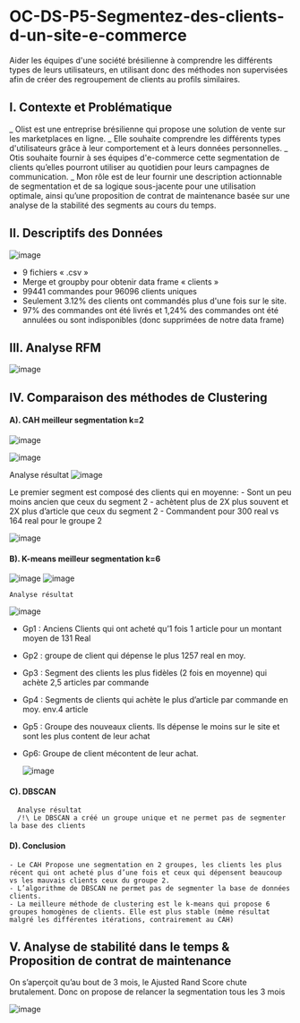 # OC-DS-P5-Segmentez-des-clients-d-un-site-e-commerce
Aider les équipes d'une société brésilienne à comprendre les différents types de leurs utilisateurs, en utilisant donc des méthodes non supervisées afin de créer des regroupement de clients au profils similaires.

## I. Contexte et Problématique

  _ Olist est une entreprise brésilienne qui propose une solution de vente sur les marketplaces en ligne.
  _ Elle souhaite comprendre les différents types d'utilisateurs grâce à leur comportement et à leurs données personnelles.
  _ Otis souhaite fournir à ses équipes d'e-commerce cette segmentation de clients qu’elles pourront utiliser au quotidien pour leurs campagnes de communication.
  _ Mon rôle est de leur fournir une description actionnable de segmentation et de sa logique sous-jacente pour une utilisation optimale, ainsi qu’une proposition de contrat de maintenance basée sur une analyse de la stabilité des segments au cours du temps. 

## II. Descriptifs des Données
![image](https://github.com/kevin-EK/OC-DS-P5-Segmentez-des-clients-d-un-site-e-commerce/assets/69479292/e2d51a70-78b7-41c5-a480-dc01fe194928)
  - 9 fichiers « .csv »
  - Merge et groupby pour obtenir data frame « clients »
  - 99441 commandes pour 96096 clients uniques
  - Seulement 3.12% des clients ont commandés plus d'une fois sur le site.
  - 97% des commandes ont été livrés et 1,24% des commandes ont été annulées ou sont indisponibles (donc supprimées de notre data frame)


## III. Analyse RFM
![image](https://github.com/kevin-EK/OC-DS-P5-Segmentez-des-clients-d-un-site-e-commerce/assets/69479292/df0fdfb8-492e-43c8-8284-7d5ec37b7b96)

## IV. Comparaison des méthodes de Clustering
  #### A). CAH meilleur segmentation k=2
  
![image](https://github.com/kevin-EK/OC-DS-P5-Segmentez-des-clients-d-un-site-e-commerce/assets/69479292/a7491fe5-755b-460c-b974-ed2ac477bcdb)
       
![image](https://github.com/kevin-EK/OC-DS-P5-Segmentez-des-clients-d-un-site-e-commerce/assets/69479292/32d86541-3e92-4a69-aab9-837d43811438)

  Analyse résultat
  ![image](https://github.com/kevin-EK/OC-DS-P5-Segmentez-des-clients-d-un-site-e-commerce/assets/69479292/4eb115b9-9f48-4896-a328-90e66d7b73e0)

  Le premier segment est composé des clients qui en moyenne:
    - Sont un peu moins ancien que ceux du segment 2
    - achètent plus de 2X plus souvent et 2X plus d’article que ceux du segment 2
    - Commandent pour 300 real vs 164 real pour le groupe 2

![image](https://github.com/kevin-EK/OC-DS-P5-Segmentez-des-clients-d-un-site-e-commerce/assets/69479292/719733d2-f618-476b-bc89-873d8a93e3fe)

    
  #### B). K-means meilleur segmentation k=6
  ![image](https://github.com/kevin-EK/OC-DS-P5-Segmentez-des-clients-d-un-site-e-commerce/assets/69479292/fb9ec90e-c873-45df-95d7-1b297c8e6e36)
  ![image](https://github.com/kevin-EK/OC-DS-P5-Segmentez-des-clients-d-un-site-e-commerce/assets/69479292/2e80d3c2-a74a-4d73-a069-3953f3981efb)
    
    Analyse résultat
    
![image](https://github.com/kevin-EK/OC-DS-P5-Segmentez-des-clients-d-un-site-e-commerce/assets/69479292/f6024b7d-343d-4e95-9da0-23a5e59524b6)

  - Gp1 : Anciens Clients qui ont acheté qu’1 fois 1 article pour un montant moyen de 131 Real 
  - Gp2 : groupe de client qui dépense le plus 1257 real en moy.
  - Gp3 : Segment des clients les plus fidèles (2 fois en moyenne) qui achète 2,5 articles par commande
  - Gp4 : Segments de clients qui achète le plus d’article  par commande en moy. env.4 article
  - Gp5 :  Groupe des nouveaux clients. Ils dépense le moins sur le site et sont les plus content de leur achat
  - Gp6: Groupe de client mécontent de leur achat.

    ![image](https://github.com/kevin-EK/OC-DS-P5-Segmentez-des-clients-d-un-site-e-commerce/assets/69479292/1d7727ee-520f-46b2-875c-76794c0749ed)

  #### C). DBSCAN 
      Analyse résultat
      /!\ Le DBSCAN a créé un groupe unique et ne permet pas de segmenter la base des clients

  #### D). Conclusion 
    - Le CAH Propose une segmentation en 2 groupes, les clients les plus récent qui ont acheté plus d’une fois et ceux qui dépensent beaucoup vs les mauvais clients ceux du groupe 2.
    - L’algorithme de DBSCAN ne permet pas de segmenter la base de données clients.
    - La meilleure méthode de clustering est le k-means qui propose 6 groupes homogènes de clients. Elle est plus stable (même résultat malgré les différentes itérations, contrairement au CAH)

## V. Analyse de stabilité dans le temps & Proposition de contrat de maintenance
  On s’aperçoit qu’au bout de 3 mois, le Ajusted Rand Score chute brutalement.
  Donc on propose de relancer la segmentation tous les 3 mois

  ![image](https://github.com/kevin-EK/OC-DS-P5-Segmentez-des-clients-d-un-site-e-commerce/assets/69479292/8f6435d3-d1c4-4da7-ae79-f8b358ce5f68)






